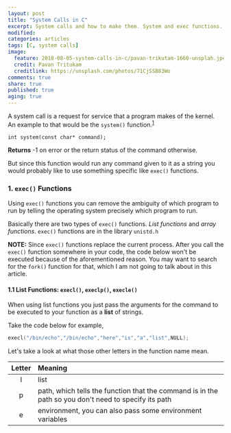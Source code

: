 ```yaml
---
layout: post
title: "System Calls in C"
excerpt: System calls and how to make them. System and exec functions...
modified:
categories: articles
tags: [C, system calls]
image:
  feature: 2018-08-05-system-calls-in-c/pavan-trikutam-1660-unsplah.jpeg 
  credit: Pavan Tritukam
  creditlink: https://unsplash.com/photos/71CjSSB83Wo 
comments: true
share: true
published: true
aging: true
---
```


A system call is a request for service that a program makes of the kernel. An example to that would be the `system()` function.<sup>[1][1]</sup>

`int system(const char* command);`

**Returns** -1 on error or the return status of the command otherwise.

But since this function would run any command given to it as a string you would probably like to use something specific like `exec()` functions.

### 1. `exec()` Functions
Using `exec()` functions you can remove the ambiguity of which program to run by telling the operating system precisely which program to run.

Basically there are two types of `exec()` functions. _List functions_ and _array functions_. `exec()` functions are in the library `unistd.h`

**NOTE:** Since `exec()` functions replace the current process. After you call the `exec()` function somewhere in your code, the code below won't be executed because of the aforementioned reason. You may want to search for the `fork()` function for that, which I am not going to talk about in this article.

#### 1.1 List Functions: `execl()`, `execlp()`, `execle()`
When using list functions you just pass the arguments for the command to be executed to your function as a **list** of strings.

Take the code below for example,
```c
execl("/bin/echo","/bin/echo","here","is","a","list",NULL);
``` 
Let's take a look at what those other letters in the function name mean.


| Letter   | Meaning       |
|:--------:| :-------------|
| l | list        |
| p | path, which tells the function that the command is in the path so you don't need to specify its path        |
| e | environment, you can also pass some environment variables |

[1]: https://www.gnu.org/software/libc/manual/html_node/System-Calls.html


